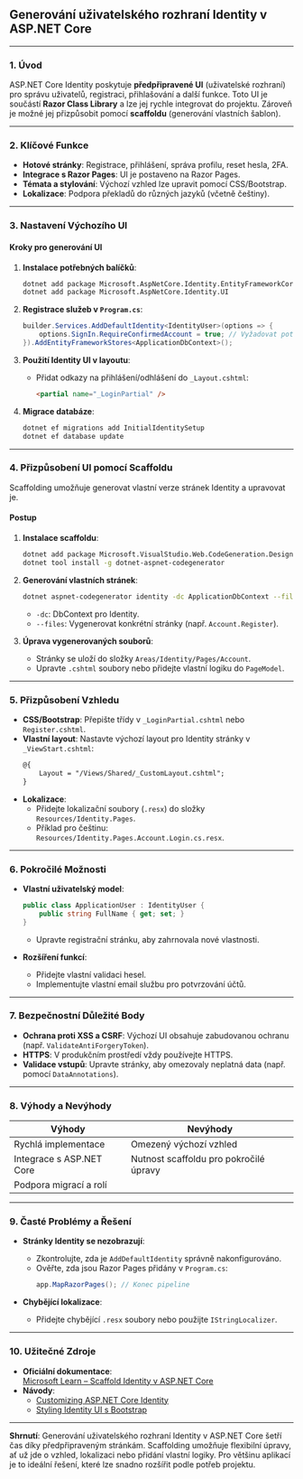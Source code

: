 
## **Generování uživatelského rozhraní Identity v ASP.NET Core**

---

### **1. Úvod**  

ASP.NET Core Identity poskytuje **předpřipravené UI** (uživatelské rozhraní) pro správu uživatelů, registraci, přihlašování a další funkce. Toto UI je součástí **Razor Class Library** a lze jej rychle integrovat do projektu. Zároveň je možné jej přizpůsobit pomocí **scaffoldu** (generování vlastních šablon).

---

### **2. Klíčové Funkce**  

- **Hotové stránky**: Registrace, přihlášení, správa profilu, reset hesla, 2FA.  
- **Integrace s Razor Pages**: UI je postaveno na Razor Pages.  
- **Témata a stylování**: Výchozí vzhled lze upravit pomocí CSS/Bootstrap.  
- **Lokalizace**: Podpora překladů do různých jazyků (včetně češtiny).  

---

### **3. Nastavení Výchozího UI**  

#### **Kroky pro generování UI**  

1. **Instalace potřebných balíčků**:  
   ```bash
   dotnet add package Microsoft.AspNetCore.Identity.EntityFrameworkCore
   dotnet add package Microsoft.AspNetCore.Identity.UI
   ```

2. **Registrace služeb v `Program.cs`**:  
   ```csharp
   builder.Services.AddDefaultIdentity<IdentityUser>(options => {
       options.SignIn.RequireConfirmedAccount = true; // Vyžadovat potvrzení emailu
   }).AddEntityFrameworkStores<ApplicationDbContext>();
   ```

3. **Použití Identity UI v layoutu**:  
   - Přidat odkazy na přihlášení/odhlášení do `_Layout.cshtml`:  
     ```html
     <partial name="_LoginPartial" />
     ```

4. **Migrace databáze**:  
   ```bash
   dotnet ef migrations add InitialIdentitySetup
   dotnet ef database update
   ```

---

### **4. Přizpůsobení UI pomocí Scaffoldu**  

Scaffolding umožňuje generovat vlastní verze stránek Identity a upravovat je.  

#### **Postup**  

1. **Instalace scaffoldu**:  
   ```bash
   dotnet add package Microsoft.VisualStudio.Web.CodeGeneration.Design
   dotnet tool install -g dotnet-aspnet-codegenerator
   ```

2. **Generování vlastních stránek**:  
   ```bash
   dotnet aspnet-codegenerator identity -dc ApplicationDbContext --files "Account.Register;Account.Login"
   ```
   - `-dc`: DbContext pro Identity.  
   - `--files`: Vygenerovat konkrétní stránky (např. `Account.Register`).  

3. **Úprava vygenerovaných souborů**:  
   - Stránky se uloží do složky `Areas/Identity/Pages/Account`.  
   - Upravte `.cshtml` soubory nebo přidejte vlastní logiku do `PageModel`.  

---

### **5. Přizpůsobení Vzhledu**  

- **CSS/Bootstrap**: Přepište třídy v `_LoginPartial.cshtml` nebo `Register.cshtml`.  
- **Vlastní layout**: Nastavte výchozí layout pro Identity stránky v `_ViewStart.cshtml`:  
  ```html
  @{
      Layout = "/Views/Shared/_CustomLayout.cshtml";
  }
  ```
- **Lokalizace**:  
  - Přidejte lokalizační soubory (`.resx`) do složky `Resources/Identity.Pages`.  
  - Příklad pro češtinu: `Resources/Identity.Pages.Account.Login.cs.resx`.

---

### **6. Pokročilé Možnosti**  

- **Vlastní uživatelský model**:  
  ```csharp
  public class ApplicationUser : IdentityUser {
      public string FullName { get; set; }
  }
  ```
  - Upravte registrační stránku, aby zahrnovala nové vlastnosti.  

- **Rozšíření funkcí**:  
  - Přidejte vlastní validaci hesel.  
  - Implementujte vlastní email službu pro potvrzování účtů.  

---

### **7. Bezpečnostní Důležité Body**  

- **Ochrana proti XSS a CSRF**: Výchozí UI obsahuje zabudovanou ochranu (např. `ValidateAntiForgeryToken`).  
- **HTTPS**: V produkčním prostředí vždy používejte HTTPS.  
- **Validace vstupů**: Upravte stránky, aby omezovaly neplatná data (např. pomocí `DataAnnotations`).  

---

### **8. Výhody a Nevýhody**  

| **Výhody** | **Nevýhody** |  
|------------|--------------|  
| Rychlá implementace | Omezený výchozí vzhled |  
| Integrace s ASP.NET Core | Nutnost scaffoldu pro pokročilé úpravy |  
| Podpora migrací a rolí |  |

---

### **9. Časté Problémy a Řešení**  

- **Stránky Identity se nezobrazují**:  
  - Zkontrolujte, zda je `AddDefaultIdentity` správně nakonfigurováno.  
  - Ověřte, zda jsou Razor Pages přidány v `Program.cs`:  
    ```csharp
    app.MapRazorPages(); // Konec pipeline
    ```

- **Chybějící lokalizace**:  
  - Přidejte chybějící `.resx` soubory nebo použijte `IStringLocalizer`.  

---

### **10. Užitečné Zdroje**  

- **Oficiální dokumentace**:  
  [Microsoft Learn – Scaffold Identity v ASP.NET Core](https://learn.microsoft.com/cs-cz/aspnet/core/security/authentication/scaffold-identity)  
- **Návody**:  
  - [Customizing ASP.NET Core Identity](https://code-maze.com/asp-net-core-identity-customization/)  
  - [Styling Identity UI s Bootstrap](https://www.youtube.com/watch?v=Q4-QxJjZ8l0)  

---

**Shrnutí**: Generování uživatelského rozhraní Identity v ASP.NET Core šetří čas díky předpřipraveným stránkám. Scaffolding umožňuje flexibilní úpravy, ať už jde o vzhled, lokalizaci nebo přidání vlastní logiky. Pro většinu aplikací je to ideální řešení, které lze snadno rozšířit podle potřeb projektu.
